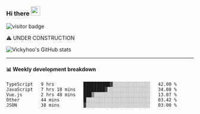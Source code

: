 ### Hi there <a href="https://www.gautamkrishnar.com/"><img src="https://media.giphy.com/media/hvRJCLFzcasrR4ia7z/giphy.gif" width="25px"></a>

![visitor badge](https://visitor-badge.glitch.me/badge?page_id=vickyhoo.vickyhoo&left_color=black&right_color=cornflowerblue)

⚠️ UNDER CONSTRUCTION

![Vickyhoo's GitHub stats](https://github-readme-stats.vercel.app/api?username=vickyhoo&theme=react&show_icons=true&count_private=true)

---

#### :bar_chart: Weekly development breakdown

<!--START_SECTION:waka-->

```text
TypeScript   9 hrs           ██████████▓░░░░░░░░░░░░░░   42.00 %
JavaScript   7 hrs 18 mins   ████████▓░░░░░░░░░░░░░░░░   34.08 %
Vue.js       2 hrs 48 mins   ███▒░░░░░░░░░░░░░░░░░░░░░   13.07 %
Other        44 mins         █░░░░░░░░░░░░░░░░░░░░░░░░   03.42 %
JSON         38 mins         ▓░░░░░░░░░░░░░░░░░░░░░░░░   03.00 %
```

<!--END_SECTION:waka-->


<!--
**vickyhoo/vickyhoo** is a ✨ _special_ ✨ repository because its `README.md` (this file) appears on your GitHub profile.

Here are some ideas to get you started:

- 🔭 I’m currently working on ...
- 🌱 I’m currently learning ...
- 👯 I’m looking to collaborate on ...
- 🤔 I’m looking for help with ...
- 💬 Ask me about ...
- 📫 How to reach me: ...
- 😄 Pronouns: ...
- ⚡ Fun fact: ...
-->
